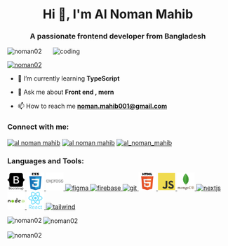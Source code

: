 <h1 align="center">Hi 👋, I'm Al Noman Mahib</h1>
<h3 align="center">A passionate frontend developer from Bangladesh</h3>
<img
      align="right"
      width="400"
      src="https://media-exp1.licdn.com/dms/image/C4E12AQHohaaJm6qNNw/article-cover_image-shrink_600_2000/0/1630526455370?e=2147483647&v=beta&t=u2Y1Km4BQ4IpxR95UafxXD5fpu_fZvh_KE2qHvq_ngE"
      alt="coding"
    />

<p align="left"> <img src="https://komarev.com/ghpvc/?username=noman02&label=Profile%20views&color=0e75b6&style=flat" alt="noman02" /> </p>

<p align="left"> <a href="https://github.com/ryo-ma/github-profile-trophy"><img src="https://github-profile-trophy.vercel.app/?username=noman02" alt="noman02" /></a> </p>

- 🌱 I’m currently learning **TypeScript**

- 💬 Ask me about **Front end , mern**

- 📫 How to reach me **noman.mahib001@gmail.com**

<h3 align="left">Connect with me:</h3>
<p align="left">
<a href="https://linkedin.com/in/Al Noman Mahib" target="blank"><img align="center" src="https://raw.githubusercontent.com/rahuldkjain/github-profile-readme-generator/master/src/images/icons/Social/linked-in-alt.svg" alt="al noman mahib" height="30" width="40" /></a>
<a href="https://fb.com/Al Noman Mahib" target="blank"><img align="center" src="https://raw.githubusercontent.com/rahuldkjain/github-profile-readme-generator/master/src/images/icons/Social/facebook.svg" alt="al noman mahib" height="30" width="40" /></a>
<a href="https://instagram.com/al_noman_mahib" target="blank"><img align="center" src="https://raw.githubusercontent.com/rahuldkjain/github-profile-readme-generator/master/src/images/icons/Social/instagram.svg" alt="al_noman_mahib" height="30" width="40" /></a>
</p>

<h3 align="left">Languages and Tools:</h3>
<p align="left"> <a href="https://getbootstrap.com" target="_blank" rel="noreferrer"> <img src="https://raw.githubusercontent.com/devicons/devicon/master/icons/bootstrap/bootstrap-plain-wordmark.svg" alt="bootstrap" width="40" height="40"/> </a> <a href="https://www.w3schools.com/css/" target="_blank" rel="noreferrer"> <img src="https://raw.githubusercontent.com/devicons/devicon/master/icons/css3/css3-original-wordmark.svg" alt="css3" width="40" height="40"/> </a> <a href="https://expressjs.com" target="_blank" rel="noreferrer"> <img src="https://raw.githubusercontent.com/devicons/devicon/master/icons/express/express-original-wordmark.svg" alt="express" width="40" height="40"/> </a> <a href="https://www.figma.com/" target="_blank" rel="noreferrer"> <img src="https://www.vectorlogo.zone/logos/figma/figma-icon.svg" alt="figma" width="40" height="40"/> </a> <a href="https://firebase.google.com/" target="_blank" rel="noreferrer"> <img src="https://www.vectorlogo.zone/logos/firebase/firebase-icon.svg" alt="firebase" width="40" height="40"/> </a> <a href="https://git-scm.com/" target="_blank" rel="noreferrer"> <img src="https://www.vectorlogo.zone/logos/git-scm/git-scm-icon.svg" alt="git" width="40" height="40"/> </a> <a href="https://www.w3.org/html/" target="_blank" rel="noreferrer"> <img src="https://raw.githubusercontent.com/devicons/devicon/master/icons/html5/html5-original-wordmark.svg" alt="html5" width="40" height="40"/> </a> <a href="https://developer.mozilla.org/en-US/docs/Web/JavaScript" target="_blank" rel="noreferrer"> <img src="https://raw.githubusercontent.com/devicons/devicon/master/icons/javascript/javascript-original.svg" alt="javascript" width="40" height="40"/> </a> <a href="https://www.mongodb.com/" target="_blank" rel="noreferrer"> <img src="https://raw.githubusercontent.com/devicons/devicon/master/icons/mongodb/mongodb-original-wordmark.svg" alt="mongodb" width="40" height="40"/> </a> <a href="https://nextjs.org/" target="_blank" rel="noreferrer"> <img src="https://cdn.worldvectorlogo.com/logos/nextjs-2.svg" alt="nextjs" width="40" height="40"/> </a> <a href="https://nodejs.org" target="_blank" rel="noreferrer"> <img src="https://raw.githubusercontent.com/devicons/devicon/master/icons/nodejs/nodejs-original-wordmark.svg" alt="nodejs" width="40" height="40"/> </a> <a href="https://reactjs.org/" target="_blank" rel="noreferrer"> <img src="https://raw.githubusercontent.com/devicons/devicon/master/icons/react/react-original-wordmark.svg" alt="react" width="40" height="40"/> </a> <a href="https://tailwindcss.com/" target="_blank" rel="noreferrer"> <img src="https://www.vectorlogo.zone/logos/tailwindcss/tailwindcss-icon.svg" alt="tailwind" width="40" height="40"/> </a> </p>

<p><img align="left" src="https://github-readme-stats.vercel.app/api/top-langs?username=noman02&show_icons=true&locale=en&layout=compact" alt="noman02" /></p>

<p>&nbsp;<img align="center" src="https://github-readme-stats.vercel.app/api?username=noman02&show_icons=true&locale=en" alt="noman02" /></p>

<p><img align="center" src="https://github-readme-streak-stats.herokuapp.com/?user=noman02&" alt="noman02" /></p>
